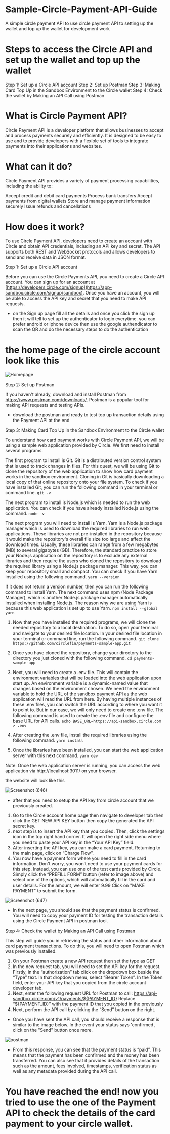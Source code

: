 # Sample-Circle-Payment-API-Guide

A simple circle payment API to use circle payment API to setting up the wallet and top up the wallet for development work

# Steps to access the Circle API and set up the wallet and top up the wallet 
Step 1: Set up a Circle API account
Step 2: Set up Postman
Step 3: Making Card Top Up in the Sandbox Environment to the Circle wallet
Step 4: Check the wallet by Making an API Call using Postman

# What is Circle Payment API?
Circle Payment API is a developer platform that allows businesses to accept and process payments securely and efficiently. It is designed to be easy to use and to provide developers with a flexible set of tools to integrate payments into their applications and websites.

# What can it do?
Circle Payment API provides a variety of payment processing capabilities, including the ability to:

Accept credit and debit card payments
Process bank transfers
Accept payments from digital wallets
Store and manage payment information securely
Issue refunds and cancellations

# How does it work?
To use Circle Payment API, developers need to create an account with Circle and obtain API credentials, including an API key and secret. The API supports both REST and WebSocket protocols and allows developers to send and receive data in JSON format.

Step 1: Set up a Circle API account

Before you can use the Circle Payments API, you need to create a Circle API account. You can sign up for an account at [https://developers.circle.com/signup](https://app-sandbox.circle.com/signup/sandbox). Once you have an account, you will be able to access the API key and secret that you need to make API requests.

* on the Sign up page fill all the details and once you click the sign up then it will tell to set up the authenticator to login everytime. you can prefer android or iphone device then use the google authendicator to scan the QR and do the necessary steps to do the authentication

# the home page of the circle account look like this

![Homepage](https://user-images.githubusercontent.com/59764125/219003356-56ae33c3-64a8-468f-978e-0ab1773d649d.png)


Step 2: Set up Postman

If you haven't already, download and install Postman from https://www.postman.com/downloads/. Postman is a popular tool for making API requests and testing APIs.

* download the postman and ready to test top up transaction details using the Payment API at the end

Step 3: Making Card Top Up in the Sandbox Environment to the Circle wallet

To understand how card payment works with Circle Payment API, we will be using a sample web application provided by Circle. We first need to install several programs. 

The first program to install is Git. Git is a distributed version control system that is used to track changes in files. For this quest, we will be using Git to clone the repository of the web application to show how card payment works in the sandbox environment. Cloning in Git is basically downloading a local copy of that online repository onto your file system. To check if you have installed Git, you can run the following command in your terminal or command line.
`git -v`

The next program to install is Node.js which is needed to run the web application. You can check if you have already installed Node.js using the command.
`node -v`

The next program you will need to install is Yarn. Yarn is a Node.js package manager which is used to download the required libraries to run web applications. These libraries are not pre-installed in the repository because it would make the repository's overall file size too large and affect the download times. Usually, these libraries can range from a few megabytes (MB) to several gigabytes (GB). Therefore, the standard practice to store your Node.js application on the repository is to exclude any external libraries and then require the users who cloned the repository to download the required library using a Node.js package manager. This way, you can keep your repository small and compact. 
You can check if you have Yarn installed using the following command.
`yarn --version`

If it does not return a version number, then you can run the following command to install Yarn. The next command uses npm (Node Package Manager), which is another Node.js package manager automatically installed when installing Node.js. The reason why we are using Yarn is because this web application is set up to use Yarn.
`npm install --global yarn`

1. Now that you have installed the required programs, we will clone the needed repository to a local destination. To do so, open your terminal and navigate to your desired file location. In your desired file location in your terminal or command line, run the following command.
`git clone https://github.com/circlefin/payments-sample-app.git`

2. Once you have cloned the repository, change your directory to the directory you just cloned with the following command.
`cd payments-sample-app`

3. Next, you will need to create a .env file. This will contain the environment variables that will be loaded into the web application upon start up. An environment variable is a dynamic-named value that changes based on the environment chosen. We need the environment variable to hold the URL of the sandbox payment API as the web application will read the URL from here. By having multiple instances of these .env files, you can switch the URL according to where you want it to point to. But in our case, we will only need to create one .env file. The following command is used to create the .env file and configure the base URL for API calls.
`echo BASE_URL=https://api-sandbox.circle.com > .env`

4. After creating the .env file, install the required libraries using the following command.
`yarn install`

5. Once the libraries have been installed, you can start the web application server with this next command.
`yarn dev`

Note: Once the web application server is running, you can access the web application via http://localhost:3011/ on your browser.

the website will look like this

![Screenshot (646)](https://user-images.githubusercontent.com/59764125/219006564-efb284b9-f52a-45cf-b5fd-120b1f094811.png)

* after that you need to setup the API key from circle account that we previously created.

1. Go to the Circle account home page then navigate to developer tab then click the GET NEW API KEY button then copy the generated the API secret key.
2. next step is to insert the API key that you copied. Then, click the settings icon in the top right hand corner. It will open the right side menu where you need to paste your API key in the “Your API Key” field.
3. After inserting the API key, you can make a card payment. Returning to the main page, click on “Charge Flow”.
4. You now have a payment form where you need to fill in the card information. Don't worry, you won’t need to use your payment cards for this step. Instead, you can use one of the test cards provided by Circle. Simply click the “PREFILL FORM” button (refer to image above) and select one of the options, which will automatically fill in the card and user details. For the amount, we will enter 9.99 Click on "MAKE PAYMENT" to submit the form.

![Screenshot (647)](https://user-images.githubusercontent.com/59764125/219007752-d32f7f35-1fa7-41e7-a40a-be5ce3847804.png)

* In the next page, you should see that the payment status is confirmed. You will need to copy your payment ID for testing the transaction details using the Circle Payment API in postman tool.

Step 4: Check the wallet by Making an API Call using Postman

This step will guide you in retrieving the status and other information about card payment transactions. To do this, you will need to open Postman which was previously installed.

1. On your Postman create a new API request then set the type as GET
2. In the new request tab, you will need to set the API key for the request. Firstly, in the “authorization” tab click on the dropdown box beside the “Type” text. In that dropdown menu, select “Bearer Token”. In the Token field, enter your API key that you copied from the circle account developer tab.
3. Next, enter the following request URL for Postman to call: https://api-sandbox.circle.com/v1/payments/${PAYMENT_ID} 
Replace “${PAYMENT_ID}” with the payment ID that you copied in the previously
4. Next, perform the API call by clicking the “Send” button on the right.

* Once you have sent the API call, you should receive a response that is similar to the image below. In the event your status says 'confirmed', click on the "Send" button once more.

![postman](https://user-images.githubusercontent.com/59764125/219009596-400e1963-02ef-4828-b393-86c64f03f134.png)

* From this response, you can see that the payment status is “paid”. This means that the payment has been confirmed and the money has been transferred. You can also see that it provides details of the transaction such as the amount, fees involved, timestamps, verification status as well as any metadata provided during the API call.

# You have reached the end! now you tried to use the one of the Payment API to check the details of the card payment to your circle wallet.
